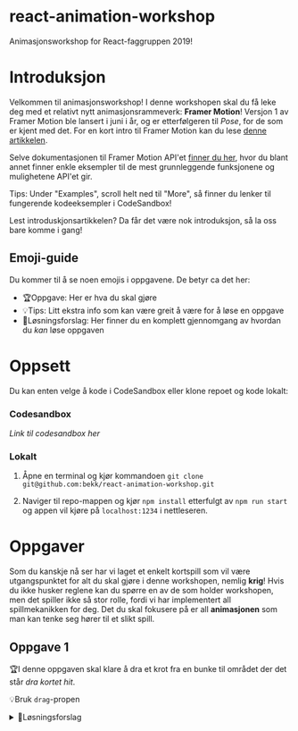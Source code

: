 # react-animation-workshop
Animasjonsworkshop for React-faggruppen 2019!

# Introduksjon
Velkommen til animasjonsworkshop! I denne workshopen skal du få leke deg med et relativt nytt animasjonsrammeverk: **Framer Motion**! Versjon 1 av Framer Motion ble lansert i juni i år, og er etterfølgeren til *Pose*, for de som er kjent med det. For en kort intro til Framer Motion kan du lese [denne artikkelen](https://medium.com/better-programming/smooth-animations-with-react-and-framer-motion-c272b6f22f67).

Selve dokumentasjonen til Framer Motion API'et [finner du her](https://www.framer.com/api/motion/?source=post_page-----c272b6f22f67----------------------), hvor du blant annet finner enkle eksempler til de mest grunnleggende funksjonene og mulighetene API'et gir. 

Tips: Under "Examples", scroll helt ned til "More", så finner du lenker til fungerende kodeeksempler i CodeSandbox!

Lest introduskjonsartikkelen? Da får det være nok introduksjon, så la oss bare komme i gang!

## Emoji-guide

Du kommer til å se noen emojis i oppgavene. De betyr ca det her:

- 🏆Oppgave: Her er hva du skal gjøre
- 💡Tips: Litt ekstra info som kan være greit å være for å løse en oppgave
- 🚨Løsningsforslag: Her finner du en komplett gjennomgang av hvordan du _kan_ løse oppgaven

# Oppsett
Du kan enten velge å kode i CodeSandbox eller klone repoet og kode lokalt:

### Codesandbox
*Link til codesandbox her*

### Lokalt
1. Åpne en terminal og kjør kommandoen 
`git clone git@github.com:bekk/react-animation-workshop.git`

2. Naviger til repo-mappen og kjør `npm install` etterfulgt av `npm run start` og appen vil kjøre på `localhost:1234` i nettleseren.

# Oppgaver
Som du kanskje nå ser har vi laget et enkelt kortspill som vil være utgangspunktet for alt du skal gjøre i denne workshopen, nemlig **krig**! Hvis du ikke husker reglene kan du spørre en av de som holder workshopen, men det spiller ikke så stor rolle, fordi vi har implementert all spillmekanikken for deg. Det du skal fokusere på er all **animasjonen** som man kan tenke seg hører til et slikt spill. 

## Oppgave 1
🏆I denne oppgaven skal klare å dra et krot fra en bunke til området der det står *dra kortet hit*.

💡Bruk `drag`-propen

<details>
  <summary>🚨Løsningsforslag</summary>
  
  Dette er et løsningsforslag. Eksempelkode følger under
  
```js
  const Komponent = props => {
    return (
      <motion.div

      />
    )
  }
```

</details>
